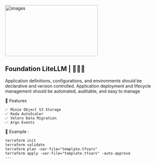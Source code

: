 <img width="302" height="167" alt="images" src="https://github.com/user-attachments/assets/33bb1476-f9f5-4c1a-8a1d-cd8611e18c19" />



## Foundation LiteLLM | 🚀🚀🚀 
Application definitions, configurations, and environments should be declarative and version controlled. Application deployment and lifecycle management should be automated, auditable, and easy to manage

🎯 Features
```
✅ Minio Object S3 Storage
✅ Keda AutoScaler 
✅ Velero Data Migration
✅ Argo Events 

```

🔨 Example : 

```
terraform init
terraform validate
terraform plan -var-file="template.tfvars"
terraform apply -var-file="template.tfvars" -auto-approve
---
